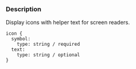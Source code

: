 ### Description
Display icons with helper text for screen readers.

~~~
icon {
  symbol:
    type: string / required
  text:
    type: string / optional
}
~~~
